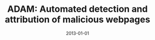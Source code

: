 ---
title: "ADAM: Automated detection and attribution of malicious webpages"
collection: publications
permalink: /publication/2013-01-01-ADAM-Automated-detection-and-attribution-of-malicious-webpages
date: 2013-01-01
venue: 'In the proceedings of IEEE Conference on Communications and Network Security, CNS 2013, National Harbor, MD, USA, October 14-16, 2013'
paperurl: 'https://doi.org/10.1109/CNS.2013.6682747'
citation: ' Ahmed Kosba,  David Mohaisen,  Andrew West,  Trevor Tonn, &quot;ADAM: Automated detection and attribution of malicious webpages.&quot; In the proceedings of IEEE Conference on Communications and Network Security, CNS 2013, National Harbor, MD, USA, October 14-16, 2013, 2013.'
---